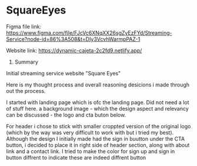 # SquareEyes

Figma file link:
https://www.figma.com/file/FJcVc6XNqXX26sgZyEzFYd/Streaming-Service?node-id=86%3A508&t=DIy3VcvhWarmpPAZ-1

Website link:
https://dynamic-cajeta-2c2fd9.netlify.app/

1. Summary

Initial streaming service website "Square Eyes"

Here is my thought process and overall reasoning desicions i made through out the process.

I started with landing page which is ofc the landing page. Did not need a lot of stuff here. a background image - which the design aspect and relevancy can be discussed - the logo and cta buton below.

For header i chose to stick with smaller croppted version of the original logo (which by the way was very difficult to work with but i tried my best). 
Although the design I initially made had the sign in buutton under the CTA button, i decided to place it in right side of header section, along with about link and a contact link. I tried to make the color for sign up and sign in button diffrent to indicate these are indeed diffrent button  
  
